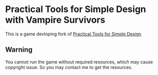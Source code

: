 # Practical Tools for Simple Design with Vampire Survivors

This is a game devloping fork of [Practical Tools for Simple Design](https://github.com/ntut-open-source-club/practical-tools-for-simple-design)

## Warning

You cannot run the game without required resources, which may cause copyright issue. So you may contact me to get the resources.

